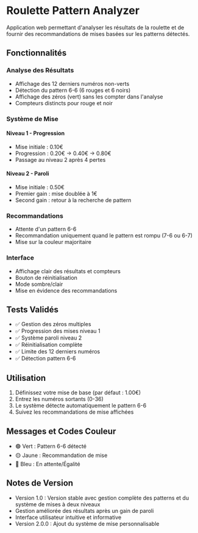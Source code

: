 # Roulette Pattern Analyzer

Application web permettant d'analyser les résultats de la roulette et de fournir des recommandations de mises basées sur les patterns détectés.

## Fonctionnalités

### Analyse des Résultats
- Affichage des 12 derniers numéros non-verts
- Détection du pattern 6-6 (6 rouges et 6 noirs)
- Affichage des zéros (vert) sans les compter dans l'analyse
- Compteurs distincts pour rouge et noir

### Système de Mise
#### Niveau 1 - Progression
- Mise initiale : 0.10€
- Progression : 0.20€ → 0.40€ → 0.80€
- Passage au niveau 2 après 4 pertes

#### Niveau 2 - Paroli
- Mise initiale : 0.50€
- Premier gain : mise doublée à 1€
- Second gain : retour à la recherche de pattern

### Recommandations
- Attente d'un pattern 6-6
- Recommandation uniquement quand le pattern est rompu (7-6 ou 6-7)
- Mise sur la couleur majoritaire

### Interface
- Affichage clair des résultats et compteurs
- Bouton de réinitialisation
- Mode sombre/clair
- Mise en évidence des recommandations

## Tests Validés
- ✅ Gestion des zéros multiples
- ✅ Progression des mises niveau 1
- ✅ Système paroli niveau 2
- ✅ Réinitialisation complète
- ✅ Limite des 12 derniers numéros
- ✅ Détection pattern 6-6

## Utilisation

1. Définissez votre mise de base (par défaut : 1.00€)
2. Entrez les numéros sortants (0-36)
3. Le système détecte automatiquement le pattern 6-6
4. Suivez les recommandations de mise affichées

## Messages et Codes Couleur

- 🟢 Vert : Pattern 6-6 détecté
- 🟡 Jaune : Recommandation de mise
- 🔵 Bleu : En attente/Égalité

## Notes de Version
- Version 1.0 : Version stable avec gestion complète des patterns et du système de mises à deux niveaux
- Gestion améliorée des résultats après un gain de paroli
- Interface utilisateur intuitive et informative
- Version 2.0.0 : Ajout du système de mise personnalisable
